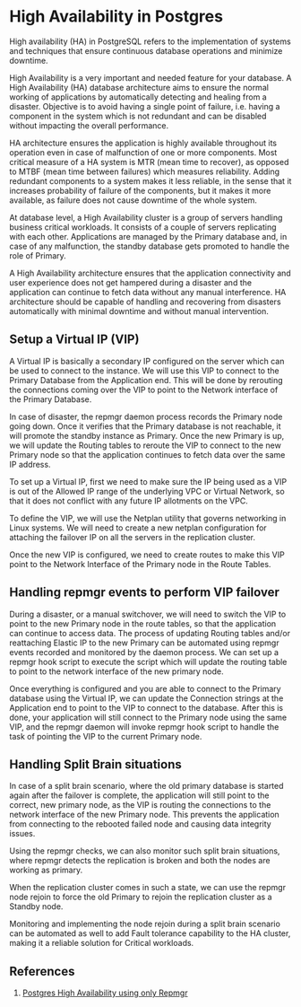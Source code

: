 # High Availability in Postgres

High availability (HA) in PostgreSQL refers to the implementation of systems and techniques that ensure continuous database operations and minimize downtime.

High Availability is a very important and needed feature for your database. A High Availability (HA) database architecture aims to ensure the normal working of applications by automatically detecting and healing from a disaster. Objective is to avoid having a single point of failure, i.e. having a component in the system which is not redundant and can be disabled without impacting the overall performance.

HA architecture ensures the application is highly available throughout its operation even in case of malfunction of one or more components. Most critical measure of a HA system is MTR (mean time to recover), as opposed to MTBF (mean time between failures) which measures reliability. Adding redundant components to a system makes it less reliable, in the sense that it increases probability of failure of the components, but it makes it more available, as failure does not cause downtime of the whole system.

At database level, a High Availability cluster is a group of servers handling business critical workloads. It consists of a couple of servers replicating with each other. Applications are managed by the Primary database and, in case of any malfunction, the standby database gets promoted to handle the role of Primary.

A High Availability architecture ensures that the application connectivity and user experience does not get hampered during a disaster and the application can continue to fetch data without any manual interference. HA architecture should be capable of handling and recovering from disasters automatically with minimal downtime and without manual intervention.

## Setup a Virtual IP (VIP)

A Virtual IP is basically a secondary IP configured on the server which can be used to connect to the instance. We will use this VIP to connect to the Primary Database from the Application end. This will be done by rerouting the connections coming over the VIP to point to the Network interface of the Primary Database.

In case of disaster, the repmgr daemon process records the Primary node going down. Once it verifies that the Primary database is not reachable, it will promote the standby instance as Primary. Once the new Primary is up, we will update the Routing tables to reroute the VIP to connect to the new Primary node so that the application continues to fetch data over the same IP address.

To set up a Virtual IP, first we need to make sure the IP being used as a VIP is out of the Allowed IP range of the underlying VPC or Virtual Network, so that it does not conflict with any future IP allotments on the VPC.

To define the VIP, we will use the Netplan utility that governs networking in Linux systems.  We will need to create a new netplan configuration for attaching the failover IP on all the servers in the replication cluster.

Once the new VIP is configured, we need to create routes to make this VIP point to the Network Interface of the Primary node in the Route Tables.

## Handling repmgr events to perform VIP failover

During a disaster, or a manual switchover, we will need to switch the VIP to point to the new Primary node in the route tables, so that the application can continue to access data. The process of updating Routing tables and/or reattaching Elastic IP to the new Primary can be automated using repmgr events recorded and monitored by the daemon process. We can set up a repmgr hook script to execute the script which will update the routing table to point to the network interface of the new primary node.

Once everything is configured and you are able to connect to the Primary database using the Virtual IP, we can update the Connection strings at the Application end to point to the VIP to connect to the database. After this is done, your application will still connect to the Primary node using the same VIP, and the repmgr daemon will invoke repmgr hook script to handle the task of pointing the VIP to the current Primary node.

## Handling Split Brain situations

In case of a split brain scenario, where the old primary database is started again after the failover is complete, the application will still point to the correct, new primary node, as the VIP is routing the connections to the network interface of the new Primary node. This prevents the application from connecting to the rebooted failed node and causing data integrity issues.

Using the repmgr checks, we can also monitor such split brain situations, where repmgr detects the replication is broken and both the nodes are working as primary.

When the replication cluster comes in such a state, we can use the repmgr node rejoin to force the old Primary to rejoin the replication cluster as a Standby node.

Monitoring and implementing the node rejoin during a split brain scenario can be automated as well to add Fault tolerance capability to the HA cluster, making it a reliable solution for Critical workloads.

## References

1. [Postgres High Availability using only Repmgr](https://www.enterprisedb.com/blog/how-to-achieve-high-availability-using-virtual-ips)